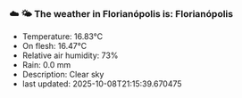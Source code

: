 ### ☁️ 🌤️  The weather in Florianópolis is: Florianópolis

- Temperature: 16.83°C
- On flesh: 16.47°C
- Relative air humidity: 73%
- Rain: 0.0 mm
- Description: Clear sky
- last updated: 2025-10-08T21:15:39.670475

